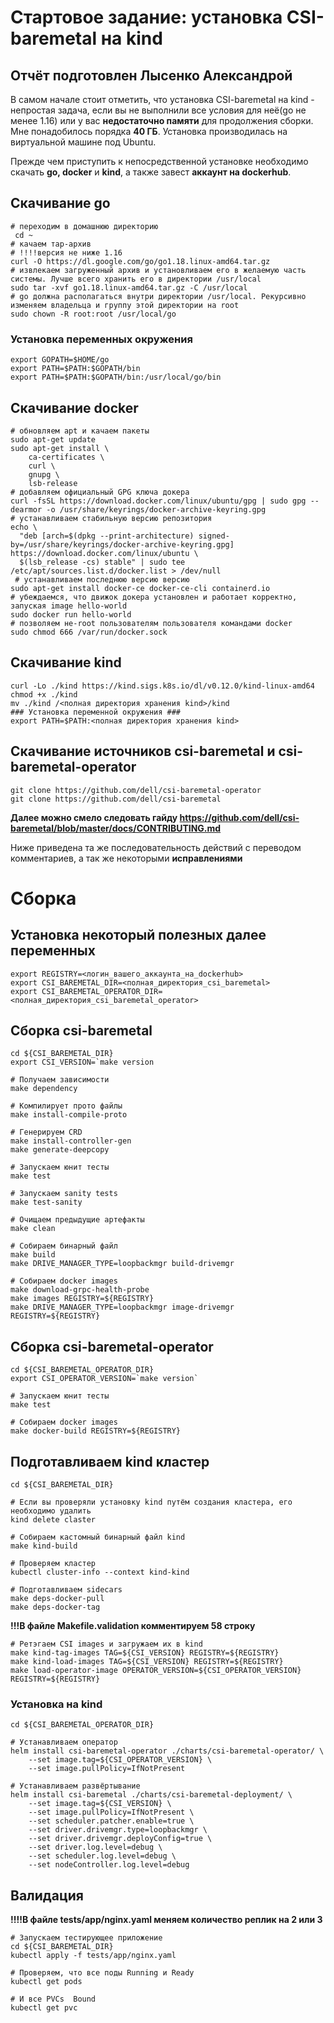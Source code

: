#  Стартовое задание: установка CSI-baremetal на kind #
## Отчёт подготовлен Лысенко Александрой ##
 
В самом начале стоит отметить, что установка CSI-baremetal на kind - непростая задача, если вы не выполнили все условия для неё(go не менее 1.16) или у вас **недостаточно памяти** для продолжения сборки. Мне понадобилось порядка **40 ГБ**.
Установка производилась на виртуальной машине под Ubuntu.

Прежде чем приступить к непосредственной установке необходимо скачать **go,  docker** и **kind**, а также завест **аккаунт на dockerhub**.

## Скачивание go ##
```
# переходим в домашнюю директорию
 cd ~
# качаем тар-архив
# !!!!версия не ниже 1.16
curl -O https://dl.google.com/go/go1.18.linux-amd64.tar.gz
# извлекаем загруженный архив и установливаем его в желаемую часть системы. Лучше всего хранить его в директории /usr/local
sudo tar -xvf go1.18.linux-amd64.tar.gz -C /usr/local
# go должна располагаться внутри директории /usr/local. Рекурсивно изменяем владельца и группу этой директории на root
sudo chown -R root:root /usr/local/go
```

### Установка переменных окружения ###
```
export GOPATH=$HOME/go
export PATH=$PATH:$GOPATH/bin
export PATH=$PATH:$GOPATH/bin:/usr/local/go/bin
```

## Скачивание doсker ##
```
# обновляем apt и качаем пакеты
sudo apt-get update
sudo apt-get install \
    ca-certificates \
    curl \
    gnupg \
    lsb-release
# добавляем официальный GPG ключа докера   
curl -fsSL https://download.docker.com/linux/ubuntu/gpg | sudo gpg --dearmor -o /usr/share/keyrings/docker-archive-keyring.gpg
# устанавливаем стабильную версию репозитория
echo \
  "deb [arch=$(dpkg --print-architecture) signed-by=/usr/share/keyrings/docker-archive-keyring.gpg] https://download.docker.com/linux/ubuntu \
  $(lsb_release -cs) stable" | sudo tee /etc/apt/sources.list.d/docker.list > /dev/null
 # устанавливаем последнюю версию версию 
sudo apt-get install docker-ce docker-ce-cli containerd.io    
# убеждаемся, что движок докера установлен и работает корректно, запуская image hello-world
sudo docker run hello-world
# позволяем не-root пользователям пользователя командами docker
sudo chmod 666 /var/run/docker.sock
```

## Скачивание kind ##
```
curl -Lo ./kind https://kind.sigs.k8s.io/dl/v0.12.0/kind-linux-amd64
chmod +x ./kind
mv ./kind /<полная директория хранения kind>/kind
### Установка переменной окружения ###
export PATH=$PATH:<полная директория хранения kind>
```

## Скачивание источников csi-baremetal и csi-baremetal-operator ##
```
git clone https://github.com/dell/csi-baremetal-operator
git clone https://github.com/dell/csi-baremetal
```

**Далее можно смело следовать гайду https://github.com/dell/csi-baremetal/blob/master/docs/CONTRIBUTING.md**

Ниже приведена та же последовательность действий с переводом комментариев, а так же некоторыми **исправлениями**
# Сборка #
## Установка некоторый полезных далее переменных ##
```
export REGISTRY=<логин_вашего_аккаунта_на_dockerhub>
export CSI_BAREMETAL_DIR=<полная_директория_csi_baremetal>
export CSI_BAREMETAL_OPERATOR_DIR=<полная_директория_csi_baremetal_operator>
```

## Сборка csi-baremetal ##
```
cd ${CSI_BAREMETAL_DIR}
export CSI_VERSION=`make version

# Получаем зависимости
make dependency

# Компилирует прото файлы
make install-compile-proto

# Генерируем CRD
make install-controller-gen
make generate-deepcopy

# Запускаем юнит тесты
make test

# Запускаем sanity tests
make test-sanity

# Очищаем предыдущие артефакты
make clean

# Собираем бинарный файл
make build
make DRIVE_MANAGER_TYPE=loopbackmgr build-drivemgr

# Собираем docker images
make download-grpc-health-probe
make images REGISTRY=${REGISTRY}
make DRIVE_MANAGER_TYPE=loopbackmgr image-drivemgr REGISTRY=${REGISTRY}
```
## Сборка csi-baremetal-operator ##
```
cd ${CSI_BAREMETAL_OPERATOR_DIR}
export CSI_OPERATOR_VERSION=`make version`

# Запускаем юнит тесты
make test

# Собираем docker images
make docker-build REGISTRY=${REGISTRY}
```
## Подготавливаем kind кластер ##
```
cd ${CSI_BAREMETAL_DIR}

# Если вы проверяли установку kind путём создания кластера, его необходимо удалить
kind delete claster

# Собираем кастомный бинарный файл kind 
make kind-build

# Проверяем кластер
kubectl cluster-info --context kind-kind

# Подготавливаем sidecars 
make deps-docker-pull
make deps-docker-tag
```
**!!!В файле Makefile.validation комментируем 58 строку**
```
# Ретэгаем CSI images и загружаем их в kind
make kind-tag-images TAG=${CSI_VERSION} REGISTRY=${REGISTRY}
make kind-load-images TAG=${CSI_VERSION} REGISTRY=${REGISTRY}
make load-operator-image OPERATOR_VERSION=${CSI_OPERATOR_VERSION} REGISTRY=${REGISTRY}
```
### Установка на kind ###
```
cd ${CSI_BAREMETAL_OPERATOR_DIR}

# Устанавливаем оператор
helm install csi-baremetal-operator ./charts/csi-baremetal-operator/ \
    --set image.tag=${CSI_OPERATOR_VERSION} \
    --set image.pullPolicy=IfNotPresent

# Устанавливаем развёртывание
helm install csi-baremetal ./charts/csi-baremetal-deployment/ \
    --set image.tag=${CSI_VERSION} \
    --set image.pullPolicy=IfNotPresent \
    --set scheduler.patcher.enable=true \
    --set driver.drivemgr.type=loopbackmgr \
    --set driver.drivemgr.deployConfig=true \
    --set driver.log.level=debug \
    --set scheduler.log.level=debug \
    --set nodeController.log.level=debug
 ```

## Валидация ##
**!!!!В файле tests/app/nginx.yaml меняем количество реплик на 2 или 3**
```
# Запускаем тестирующее приложение
cd ${CSI_BAREMETAL_DIR}
kubectl apply -f tests/app/nginx.yaml

# Проверяем, что все поды Running и Ready
kubectl get pods

# И все PVCs  Bound
kubectl get pvc
```
